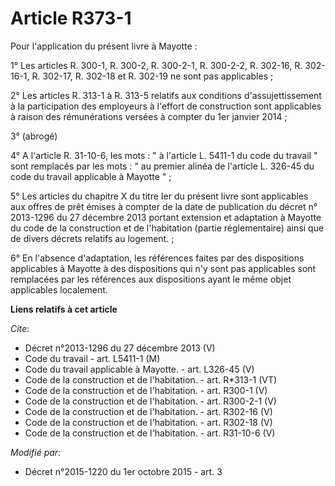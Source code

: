 # Article R373-1

Pour l'application du présent livre à Mayotte : 

1° Les articles R. 300-1, R. 300-2, R. 300-2-1, R. 300-2-2, R. 302-16, R. 302-16-1, R. 302-17, R. 302-18 et R. 302-19 ne sont
pas applicables ; 

2° Les articles R. 313-1 à R. 313-5 relatifs aux conditions d'assujettissement à la participation des employeurs à l'effort
de construction sont applicables à raison des rémunérations versées à compter du 1er janvier 2014 ; 

3° (abrogé) 

4° A l'article R. 31-10-6, les mots : " à l'article L. 5411-1 du code du travail " sont remplacés par les mots : " au premier
alinéa de l'article L. 326-45 du code du travail applicable à Mayotte " ; 

5° Les articles du chapitre X du titre Ier du présent livre sont applicables aux offres de prêt émises à compter de la date
de publication du décret n° 2013-1296 du 27 décembre 2013 portant extension et adaptation à Mayotte du code de la
construction et de l'habitation (partie réglementaire) ainsi que de divers décrets relatifs au logement. ; 

6° En l'absence d'adaptation, les références faites par des dispositions applicables à Mayotte à des dispositions qui n'y
sont pas applicables sont remplacées par les références aux dispositions ayant le même objet applicables localement.

**Liens relatifs à cet article**

_Cite_:

  - Décret n°2013-1296  du 27 décembre 2013 (V)
  - Code du travail - art. L5411-1 (M)
  - Code du travail applicable à Mayotte. - art. L326-45 (V)
  - Code de la construction et de l'habitation. - art. R*313-1 (VT)
  - Code de la construction et de l'habitation. - art. R300-1 (V)
  - Code de la construction et de l'habitation. - art. R300-2-1 (V)
  - Code de la construction et de l'habitation. - art. R302-16 (V)
  - Code de la construction et de l'habitation. - art. R302-18 (V)
  - Code de la construction et de l'habitation. - art. R31-10-6 (V)

_Modifié par_:

  - Décret n°2015-1220 du 1er octobre 2015 - art. 3
